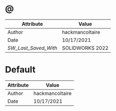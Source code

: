 # @
| Attribute | Value |
| ---  | ---     |
| Author | hackmancoltaire |
| Date | 10/17/2021 |
| _SW_Last_Saved_With_ | SOLIDWORKS 2022 |
# Default
| Attribute | Value |
| ---  | ---     |
| Author | hackmancoltaire |
| Date | 10/17/2021 |
